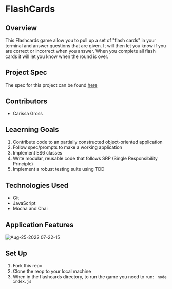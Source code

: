 # FlashCards

## Overview

This Flashcards game allow you to pull up a set of "flash cards" in your terminal and answer questions that are given. It will then let you know if you are correct or incorrect when you answer. When you complete all flash cards it will let you know when the round is over.

## Project Spec

The spec for this project can be found [here](https://frontend.turing.edu/projects/flash-cards.html)


## Contributors
- Carissa Gross

## Leaerning Goals

1. Contribute code to an partially constructed object-oriented application
2. Follow spec/prompts to make a working application
3. Implement ES6 classes
4. Write modular, reusable code that follows SRP (Single Responsibility Principle)
5. Implement a robust testing suite using TDD

## Technologies Used
- Git
- JavaScript
- Mocha and Chai

## Application Features

![Aug-25-2022 07-22-15](https://user-images.githubusercontent.com/83977544/186676342-1ce53f56-87fe-49d3-ab33-e296baef5c2e.gif)

## Set Up
1. Fork this repo
2. Clone the reop to your local machine
3. When in the flashcards directory, to run the game you need to run:
<code> node index.js </code>


